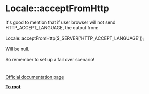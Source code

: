 # Locale::acceptFromHttp



It&apos;s good to mention that if user browser will not send HTTP_ACCEPT_LANGUAGE, the output from:<br><br> Locale::acceptFromHttp($_SERVER[&apos;HTTP_ACCEPT_LANGUAGE&apos;]);<br><br>Will be null. <br><br>So remember to set up a fail over scenario!  

#

[Official documentation page](https://www.php.net/manual/en/locale.acceptfromhttp.php)

**[To root](/README.md)**